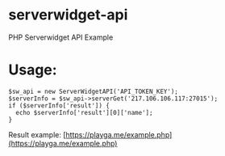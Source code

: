# serverwidget-api
PHP Serverwidget API Example

# Usage:
```
$sw_api = new ServerWidgetAPI('API_TOKEN_KEY');
$serverInfo = $sw_api->serverGet('217.106.106.117:27015');
if ($serverInfo['result']) {
  echo $serverInfo['result'][0]['name'];
}
```

Result example: [https://playga.me/example.php](https://playga.me/example.php)
